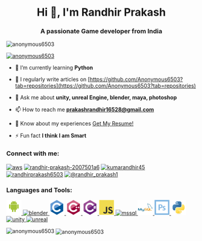 <h1 align="center">Hi 👋, I'm Randhir Prakash</h1>
<h3 align="center">A passionate Game developer from India</h3>

<p align="left"> <img src="https://komarev.com/ghpvc/?username=anonymous6503&label=Profile%20views&color=0e75b6&style=flat" alt="anonymous6503" /> </p>

<p align="left"> <a href="https://github.com/ryo-ma/github-profile-trophy"><img src="https://github-profile-trophy.vercel.app/?username=anonymous6503" alt="anonymous6503" /></a> </p>

- 🌱 I’m currently learning **Python**

- 📝 I regularly write articles on [https://github.com/Anonymous6503?tab=repositories](https://github.com/Anonymous6503?tab=repositories)

- 💬 Ask me about **unity, unreal Engine, blender, maya, photoshop**

- 📫 How to reach me **prakashrandhir16528@gmail.com**

- 📄 Know about my experiences [Get My Resume!](https://drive.google.com/file/d/1d4UsIvf7A5AiFFmGbDinwbv26h4nViil/view?usp=sharing)

- ⚡ Fun fact **I think I am Smart**

<h3 align="left">Connect with me:</h3>
<p align="left">
<a href="https://dev.to/aws" target="blank"><img align="center" src="https://cdn.jsdelivr.net/npm/simple-icons@3.0.1/icons/dev-dot-to.svg" alt="aws" height="30" width="40" /></a>
<a href="https://linkedin.com/in/randhir-prakash-2007501a6" target="blank"><img align="center" src="https://raw.githubusercontent.com/rahuldkjain/github-profile-readme-generator/master/src/images/icons/Social/linked-in-alt.svg" alt="randhir-prakash-2007501a6" height="30" width="40" /></a>
<a href="https://instagram.com/kumarandhir45" target="blank"><img align="center" src="https://raw.githubusercontent.com/rahuldkjain/github-profile-readme-generator/master/src/images/icons/Social/instagram.svg" alt="kumarandhir45" height="30" width="40" /></a>
<a href="https://www.behance.net/randhirprakash6503" target="blank"><img align="center" src="https://raw.githubusercontent.com/rahuldkjain/github-profile-readme-generator/master/src/images/icons/Social/behance.svg" alt="randhirprakash6503" height="30" width="40" /></a>
<a href="https://www.hackerrank.com/@randhir_prakash1" target="blank"><img align="center" src="https://raw.githubusercontent.com/rahuldkjain/github-profile-readme-generator/master/src/images/icons/Social/hackerrank.svg" alt="@randhir_prakash1" height="30" width="40" /></a>
</p>

<h3 align="left">Languages and Tools:</h3>
<p align="left"> <a href="https://developer.android.com" target="_blank"> <img src="https://raw.githubusercontent.com/devicons/devicon/master/icons/android/android-original-wordmark.svg" alt="android" width="40" height="40"/> </a> <a href="https://www.blender.org/" target="_blank"> <img src="https://download.blender.org/branding/community/blender_community_badge_white.svg" alt="blender" width="40" height="40"/> </a> <a href="https://www.cprogramming.com/" target="_blank"> <img src="https://raw.githubusercontent.com/devicons/devicon/master/icons/c/c-original.svg" alt="c" width="40" height="40"/> </a> <a href="https://www.w3schools.com/cpp/" target="_blank"> <img src="https://raw.githubusercontent.com/devicons/devicon/master/icons/cplusplus/cplusplus-original.svg" alt="cplusplus" width="40" height="40"/> </a> <a href="https://www.w3schools.com/cs/" target="_blank"> <img src="https://raw.githubusercontent.com/devicons/devicon/master/icons/csharp/csharp-original.svg" alt="csharp" width="40" height="40"/> </a> <a href="https://developer.mozilla.org/en-US/docs/Web/JavaScript" target="_blank"> <img src="https://raw.githubusercontent.com/devicons/devicon/master/icons/javascript/javascript-original.svg" alt="javascript" width="40" height="40"/> </a> <a href="https://www.microsoft.com/en-us/sql-server" target="_blank"> <img src="https://www.svgrepo.com/show/303229/microsoft-sql-server-logo.svg" alt="mssql" width="40" height="40"/> </a> <a href="https://www.mysql.com/" target="_blank"> <img src="https://raw.githubusercontent.com/devicons/devicon/master/icons/mysql/mysql-original-wordmark.svg" alt="mysql" width="40" height="40"/> </a> <a href="https://www.photoshop.com/en" target="_blank"> <img src="https://raw.githubusercontent.com/devicons/devicon/master/icons/photoshop/photoshop-line.svg" alt="photoshop" width="40" height="40"/> </a> <a href="https://www.python.org" target="_blank"> <img src="https://raw.githubusercontent.com/devicons/devicon/master/icons/python/python-original.svg" alt="python" width="40" height="40"/> </a> <a href="https://unity.com/" target="_blank"> <img src="https://www.vectorlogo.zone/logos/unity3d/unity3d-icon.svg" alt="unity" width="40" height="40"/> </a> <a href="https://unrealengine.com/" target="_blank"> <img src="https://raw.githubusercontent.com/kenangundogan/fontisto/036b7eca71aab1bef8e6a0518f7329f13ed62f6b/icons/svg/brand/unreal-engine.svg" alt="unreal" width="40" height="40"/> </a> </p>

<p><img align="left" src="https://github-readme-stats.vercel.app/api/top-langs?username=anonymous6503&show_icons=true&locale=en&layout=compact" alt="anonymous6503" /></p>

<p>&nbsp;<img align="center" src="https://github-readme-stats.vercel.app/api?username=anonymous6503&show_icons=true&locale=en" alt="anonymous6503" /></p>
